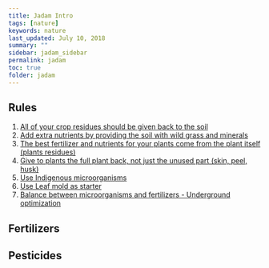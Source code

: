 ```yaml
---
title: Jadam Intro 
tags: [nature]
keywords: nature
last_updated: July 10, 2018
summary: ""
sidebar: jadam_sidebar
permalink: jadam
toc: true
folder: jadam
---
```


## Rules
1. [All of your crop residues should be given back to the soil]()
2. [Add extra nutrients by providing the soil with wild grass and minerals]()
3. [The best fertilizer and nutrients for your plants come from the plant itself (plants residues)]()
4. [Give to plants the full plant back, not just the unused part (skin, peel, husk)]()
4. [Use Indigenous microorganisms]()
5. [Use Leaf mold as starter]()
6. [Balance between microorganisms and fertilizers - Underground optimization](jadam-microorganisms.html/#find-a-balance)


## Fertilizers

## Pesticides
